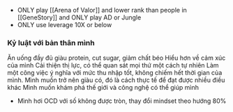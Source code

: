 - ONLY play [[Arena of Valor]] and lower rank than people in [[GeneStory]] and ONLY play AD or Jungle
- ONLY use leverage 10X or below 

### Kỷ luật với bản thân mình
Ăn uống đầy đủ giàu protein, cut sugar, giảm chất béo
Hiểu hơn về cảm xúc của mình
Cải thiện thị lực, có thể quan sát mọi thứ một cách tự nhiên
Làm một công việc ý nghĩa với mức thu nhập tốt, không chiếm hết thời gian của mình.
Mình muốn trở nên giàu có, đó là cách thực tế để đạt được nhiều điều khác
Mình muốn khám phá thế giới và công nghệ có thể giúp mình

- Mình hơi OCD với số không được tròn, thay đổi mindset theo hướng 80%